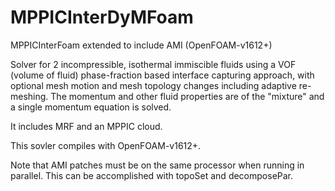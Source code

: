 # MPPICInterDyMFoam
MPPICInterFoam extended to include AMI (OpenFOAM-v1612+)

Solver for 2 incompressible, isothermal immiscible fluids using a VOF
(volume of fluid) phase-fraction based interface capturing approach,
with optional mesh motion and mesh topology changes including adaptive
re-meshing.  The momentum and other fluid properties are of the "mixture" 
and a single momentum equation is solved.

It includes MRF and an MPPIC cloud.

This sovler compiles with OpenFOAM-v1612+.

Note that AMI patches must be on the same processor when running in parallel.
This can be accomplished with topoSet and decomposePar.
